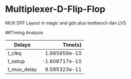 # Multiplexer-D-Flip-Flop
MUX DFF Layout in magic and gds plus testbench dan LVS

##Timing Analysis

| Delays        | Time(s)           |
| ------------- |-------------:|
| t_clkq      | 1.985959e-10 |
| t_setup      | -1.606717e-10      |
| t_mux_delay      | 9.585323e-11      |
